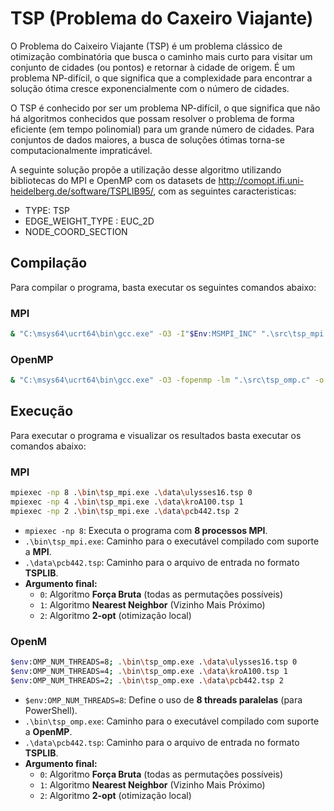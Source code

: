 # TSP (Problema do Caxeiro Viajante)

O Problema do Caixeiro Viajante (TSP) é um problema clássico de otimização combinatória que busca o caminho mais curto para visitar um conjunto de cidades (ou pontos) e retornar à cidade de origem. É um problema NP-difícil, o que significa que a complexidade para encontrar a solução ótima cresce exponencialmente com o número de cidades. 

O TSP é conhecido por ser um problema NP-difícil, o que significa que não há algoritmos conhecidos que possam resolver o problema de forma eficiente (em tempo polinomial) para um grande número de cidades. Para conjuntos de dados maiores, a busca de soluções ótimas torna-se computacionalmente impraticável. 

A seguinte solução propõe a utilização desse algoritmo utilizando bibliotecas do MPI e OpenMP com os datasets de http://comopt.ifi.uni-heidelberg.de/software/TSPLIB95/, com as seguintes caracteristicas:

- TYPE: TSP
- EDGE_WEIGHT_TYPE : EUC_2D
- NODE_COORD_SECTION

## Compilação

Para compilar o programa, basta executar os seguintes comandos abaixo:

### MPI

```bash
& "C:\msys64\ucrt64\bin\gcc.exe" -O3 -I"$Env:MSMPI_INC" ".\src\tsp_mpi.c" -L"$Env:MSMPI_LIB64" -lmsmpi -lAdvapi32 -o ".\bin\tsp_mpi.exe"
```

### OpenMP

```bash
& "C:\msys64\ucrt64\bin\gcc.exe" -O3 -fopenmp -lm ".\src\tsp_omp.c" -o ".\bin\tsp_omp.exe"
```

## Execução

Para executar o programa e visualizar os resultados basta executar os comandos abaixo:

### MPI

```bash
mpiexec -np 8 .\bin\tsp_mpi.exe .\data\ulysses16.tsp 0
mpiexec -np 4 .\bin\tsp_mpi.exe .\data\kroA100.tsp 1
mpiexec -np 2 .\bin\tsp_mpi.exe .\data\pcb442.tsp 2
```

- `mpiexec -np 8`: Executa o programa com **8 processos MPI**.
- `.\bin\tsp_mpi.exe`: Caminho para o executável compilado com suporte a **MPI**.
- `.\data\pcb442.tsp`: Caminho para o arquivo de entrada no formato **TSPLIB**.
- **Argumento final:**
  - `0`: Algoritmo **Força Bruta** (todas as permutações possíveis)
  - `1`: Algoritmo **Nearest Neighbor** (Vizinho Mais Próximo)
  - `2`: Algoritmo **2-opt** (otimização local)

### OpenM

```bash
$env:OMP_NUM_THREADS=8; .\bin\tsp_omp.exe .\data\ulysses16.tsp 0
$env:OMP_NUM_THREADS=4; .\bin\tsp_omp.exe .\data\kroA100.tsp 1
$env:OMP_NUM_THREADS=2; .\bin\tsp_omp.exe .\data\pcb442.tsp 2
```

- `$env:OMP_NUM_THREADS=8`: Define o uso de **8 threads paralelas** (para PowerShell).
- `.\bin\tsp_omp.exe`: Caminho para o executável compilado com suporte a **OpenMP**.
- `.\data\pcb442.tsp`: Caminho para o arquivo de entrada no formato **TSPLIB**.
- **Argumento final:**
  - `0`: Algoritmo **Força Bruta** (todas as permutações possíveis)
  - `1`: Algoritmo **Nearest Neighbor** (Vizinho Mais Próximo)
  - `2`: Algoritmo **2-opt** (otimização local)